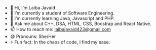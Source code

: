 - 👋 Hi, I’m Laiba Javaid
- 👀 I’m currently a student of Software Engineering.
- 🌱 I’m currently learning Java, Javascript and PHP.
- 💬 Ask me about C++,  DSA, HTML, CSS, Boostrap and React Native.
- 📫 How to reach me: laibajavaid423@gmail.com
- 😄 Pronouns: She/Her
- ⚡ Fun fact: In the chaos of code, I find my ease.

<!---
laiba-javaid/laiba-javaid is a ✨ special ✨ repository because its `README.md` (this file) appears on your GitHub profile.
You can click the Preview link to take a look at your changes.
--->
